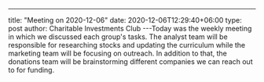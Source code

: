 ---
title: "Meeting on 2020-12-06"
date: 2020-12-06T12:29:40+06:00
type: post
author: Charitable Investments Club
---Today was the weekly meeting in which we discussed each group's tasks. The analyst team will be responsible for researching stocks and updating the curriculum while the marketing team will be focusing on outreach. In addition to that, the donations team will be brainstorming different companies we can reach out to for funding. 


